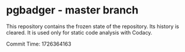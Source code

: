 # pgbadger - master branch

This repository contains the frozen state of the repository.
Its history is cleared. It is used only for static code
analysis with Codacy.

Commit Time: 1726364163